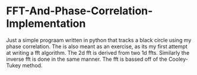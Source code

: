 # FFT-And-Phase-Correlation-Implementation
Just a simple prograam written in python that tracks a black circle using my phase correlation. The is also meant as an exercise, as its my first attempt at writing a fft algorithm. The 2d fft is derived from two 1d ffts. Similarly the inverse fft is done in the same manner. The fft is bassed off of the Cooley-Tukey method.
